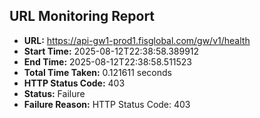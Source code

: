 ## URL Monitoring Report

- **URL:** https://api-gw1-prod1.fisglobal.com/gw/v1/health
- **Start Time:** 2025-08-12T22:38:58.389912
- **End Time:** 2025-08-12T22:38:58.511523
- **Total Time Taken:** 0.121611 seconds
- **HTTP Status Code:** 403
- **Status:** Failure
- **Failure Reason:** HTTP Status Code: 403
